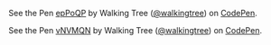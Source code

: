 <p data-height="268" data-theme-id="0" data-slug-hash="epPoQP" data-default-tab="result" data-user="walkingtree" class='codepen'>See the Pen <a href='http://codepen.io/walkingtree/pen/epPoQP/'>epPoQP</a> by Walking Tree (<a href='http://codepen.io/walkingtree'>@walkingtree</a>) on <a href='http://codepen.io'>CodePen</a>.</p>
<script async src="//assets.codepen.io/assets/embed/ei.js"></script>

<p data-height="268" data-theme-id="0" data-slug-hash="vNVMQN" data-default-tab="result" data-user="walkingtree" class='codepen'>See the Pen <a href='http://codepen.io/walkingtree/pen/vNVMQN/'>vNVMQN</a> by Walking Tree (<a href='http://codepen.io/walkingtree'>@walkingtree</a>) on <a href='http://codepen.io'>CodePen</a>.</p>
<script async src="//assets.codepen.io/assets/embed/ei.js"></script>
